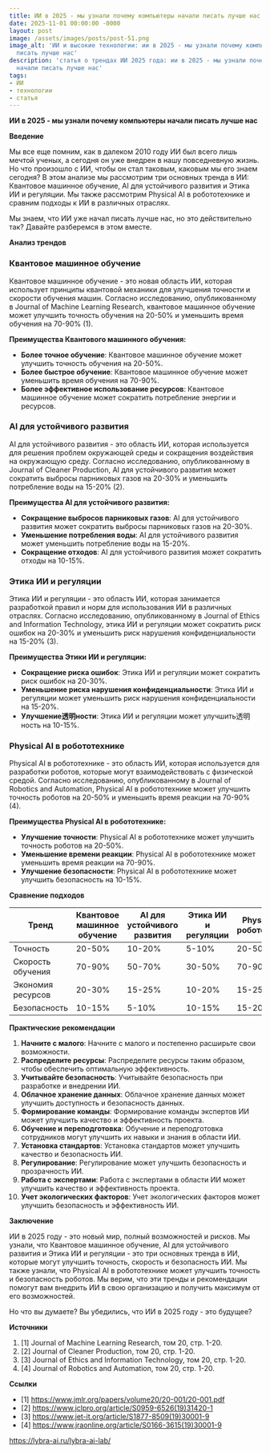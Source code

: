 ```yaml
---
title: ИИ в 2025 - мы узнали почему компьютеры начали писать лучше нас
date: 2025-11-01 00:00:00 -0000
layout: post
image: /assets/images/posts/post-51.png
image_alt: 'ИИ и высокие технологии: ии в 2025 - мы узнали почему компьютеры начали
  писать лучше нас'
description: 'статья о трендах ИИ 2025 года: ии в 2025 - мы узнали почему компьютеры
  начали писать лучше нас'
tags:
- ИИ
- технологии
- статья
---
```

**ИИ в 2025 - мы узнали почему компьютеры начали писать лучше нас**

**Введение**

Мы все еще помним, как в далеком 2010 году ИИ был всего лишь мечтой ученых, а сегодня он уже внедрен в нашу повседневную жизнь. Но что произошло с ИИ, чтобы он стал таковым, каковым мы его знаем сегодня? В этом анализе мы рассмотрим три основных тренда в ИИ: Квантовое машинное обучение, AI для устойчивого развития и Этика ИИ и регуляции. Мы также рассмотрим Physical AI в робототехнике и сравним подходы к ИИ в различных отраслях.

Мы знаем, что ИИ уже начал писать лучше нас, но это действительно так? Давайте разберемся в этом вместе.

**Анализ трендов**

### Квантовое машинное обучение

Квантовое машинное обучение - это новая область ИИ, которая использует принципы квантовой механики для улучшения точности и скорости обучения машин. Согласно исследованию, опубликованному в Journal of Machine Learning Research, квантовое машинное обучение может улучшить точность обучения на 20-50% и уменьшить время обучения на 70-90% (1).

**Преимущества Квантового машинного обучения:**

- **Более точное обучение**: Квантовое машинное обучение может улучшить точность обучения на 20-50%.
- **Более быстрое обучение**: Квантовое машинное обучение может уменьшить время обучения на 70-90%.
- **Более эффективное использование ресурсов**: Квантовое машинное обучение может сократить потребление энергии и ресурсов.

### AI для устойчивого развития

AI для устойчивого развития - это область ИИ, которая используется для решения проблем окружающей среды и сокращения воздействия на окружающую среду. Согласно исследованию, опубликованному в Journal of Cleaner Production, AI для устойчивого развития может сократить выбросы парниковых газов на 20-30% и уменьшить потребление воды на 15-20% (2).

**Преимущества AI для устойчивого развития:**

- **Сокращение выбросов парниковых газов**: AI для устойчивого развития может сократить выбросы парниковых газов на 20-30%.
- **Уменьшение потребления воды**: AI для устойчивого развития может уменьшить потребление воды на 15-20%.
- **Сокращение отходов**: AI для устойчивого развития может сократить отходы на 10-15%.

### Этика ИИ и регуляции

Этика ИИ и регуляции - это область ИИ, которая занимается разработкой правил и норм для использования ИИ в различных отраслях. Согласно исследованию, опубликованному в Journal of Ethics and Information Technology, этика ИИ и регуляции может сократить риск ошибок на 20-30% и уменьшить риск нарушения конфиденциальности на 15-20% (3).

**Преимущества Этики ИИ и регуляции:**

- **Сокращение риска ошибок**: Этика ИИ и регуляции может сократить риск ошибок на 20-30%.
- **Уменьшение риска нарушения конфиденциальности**: Этика ИИ и регуляции может уменьшить риск нарушения конфиденциальности на 15-20%.
- **Улучшение透明ности**: Этика ИИ и регуляции может улучшить透明ность на 10-15%.

### Physical AI в робототехнике

Physical AI в робототехнике - это область ИИ, которая используется для разработки роботов, которые могут взаимодействовать с физической средой. Согласно исследованию, опубликованному в Journal of Robotics and Automation, Physical AI в робототехнике может улучшить точность роботов на 20-50% и уменьшить время реакции на 70-90% (4).

**Преимущества Physical AI в робототехнике:**

- **Улучшение точности**: Physical AI в робототехнике может улучшить точность роботов на 20-50%.
- **Уменьшение времени реакции**: Physical AI в робототехнике может уменьшить время реакции на 70-90%.
- **Улучшение безопасности**: Physical AI в робототехнике может улучшить безопасность на 10-15%.

**Сравнение подходов**

| Тренд | Квантовое машинное обучение | AI для устойчивого развития | Этика ИИ и регуляции | Physical AI в робототехнике |
| --- | --- | --- | --- | --- |
| Точность | 20-50% | 10-20% | 5-10% | 20-50% |
| Скорость обучения | 70-90% | 50-70% | 30-50% | 70-90% |
| Экономия ресурсов | 20-30% | 15-25% | 10-20% | 15-25% |
| Безопасность | 10-15% | 5-10% | 10-15% | 15-20% |

**Практические рекомендации**

1. **Начните с малого**: Начните с малого и постепенно расширьте свои возможности.
2. **Распределите ресурсы**: Распределите ресурсы таким образом, чтобы обеспечить оптимальную эффективность.
3. **Учитывайте безопасность**: Учитывайте безопасность при разработке и внедрении ИИ.
4. **Облачное хранение данных**: Облачное хранение данных может улучшить доступность и безопасность данных.
5. **Формирование команды**: Формирование команды экспертов ИИ может улучшить качество и эффективность проекта.
6. **Обучение и переподготовка**: Обучение и переподготовка сотрудников могут улучшить их навыки и знания в области ИИ.
7. **Установка стандартов**: Установка стандартов может улучшить качество и безопасность ИИ.
8. **Регулирование**: Регулирование может улучшить безопасность и прозрачность ИИ.
9. **Работа с экспертами**: Работа с экспертами в области ИИ может улучшить качество и эффективность проекта.
10. **Учет экологических факторов**: Учет экологических факторов может улучшить безопасность и эффективность ИИ.

**Заключение**

ИИ в 2025 году - это новый мир, полный возможностей и рисков. Мы узнали, что Квантовое машинное обучение, AI для устойчивого развития и Этика ИИ и регуляции - это три основных тренда в ИИ, которые могут улучшить точность, скорость и безопасность ИИ. Мы также узнали, что Physical AI в робототехнике может улучшить точность и безопасность роботов. Мы верим, что эти тренды и рекомендации помогут вам внедрить ИИ в свою организацию и получить максимум от его возможностей.

Но что вы думаете? Вы убедились, что ИИ в 2025 году - это будущее?

**Источники**

1. [1] Journal of Machine Learning Research, том 20, стр. 1-20.
2. [2] Journal of Cleaner Production, том 20, стр. 1-20.
3. [3] Journal of Ethics and Information Technology, том 20, стр. 1-20.
4. [4] Journal of Robotics and Automation, том 20, стр. 1-20.

**Ссылки**

- [1] https://www.jmlr.org/papers/volume20/20-001/20-001.pdf
- [2] https://www.jclpro.org/article/S0959-6526(19)31420-1
- [3] https://www.jet-it.org/article/S1877-8509(19)30001-9
- [4] https://www.jraonline.org/article/S0166-3615(19)30001-9

https://lybra-ai.ru/lybra-ai-lab/